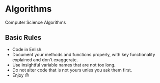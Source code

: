 # Algorithms
Computer Science Algorithms

## Basic Rules

- Code in Enlish.
- Document your methods and functions properly, with key functionality explained and don't exaggerate.
- Use insightful variable names that are not too long.
- Do not alter code that is not yours unles you ask them first.
- Enjoy :stuck_out_tongue_winking_eye:

